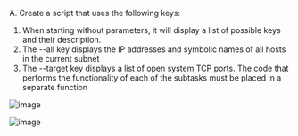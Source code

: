 A. Create a script that uses the following keys:
1. When starting without parameters, it will display a list of possible keys and their description.
2. The --all key displays the IP addresses and symbolic names of all hosts in the current subnet
3. The --target key displays a list of open system TCP ports.
The code that performs the functionality of each of the subtasks must be placed in a separate function

![image](https://user-images.githubusercontent.com/46942305/149336089-45cc8818-f933-4dca-a729-e434edc683c2.png)

![image](https://user-images.githubusercontent.com/46942305/149336460-ecaec0b0-d220-4698-9047-6083a942a793.png)






